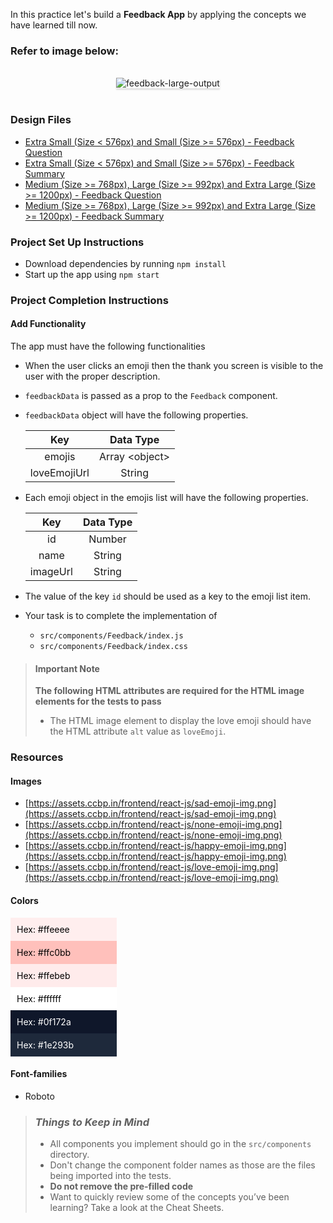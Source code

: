 In this practice let's build a **Feedback App** by applying the concepts we have learned till now.

### Refer to image below:

<br/>
<div style="text-align: center;">

<img src="https://assets.ccbp.in/frontend/content/react-js/feedback-app-output-v2.gif" alt="feedback-large-output" style="max-width:70%;box-shadow:0 2.8px 2.2px rgba(0, 0, 0, 0.12)">

</div>

<br/>

### Design Files

- [Extra Small (Size < 576px) and Small (Size >= 576px) - Feedback Question](https://assets.ccbp.in/frontend/content/react-js/feedback-app-question-sm-output.png)
- [Extra Small (Size < 576px) and Small (Size >= 576px) - Feedback Summary](https://assets.ccbp.in/frontend/content/react-js/feedback-app-summary-sm-output-v2.png)
- [Medium (Size >= 768px), Large (Size >= 992px) and Extra Large (Size >= 1200px) - Feedback Question](https://assets.ccbp.in/frontend/content/react-js/feedback-app-question-lg-output.png)
- [Medium (Size >= 768px), Large (Size >= 992px) and Extra Large (Size >= 1200px) - Feedback Summary](https://assets.ccbp.in/frontend/content/react-js/feedback-app-summary-lg-output-v2.png)

### Project Set Up Instructions

- Download dependencies by running `npm install`
- Start up the app using `npm start`

### Project Completion Instructions

#### Add Functionality

The app must have the following functionalities

- When the user clicks an emoji then the thank you screen is visible to the user with the proper description.
- `feedbackData` is passed as a prop to the `Feedback` component.
- `feedbackData` object will have the following properties.

  |     Key      |    Data Type     |
  | :----------: | :--------------: |
  |    emojis    | Array \<object\> |
  | loveEmojiUrl |      String      |

- Each emoji object in the emojis list will have the following properties.

  |   Key    | Data Type |
  | :------: | :-------: |
  |    id    |  Number   |
  |   name   |  String   |
  | imageUrl |  String   |

- The value of the key `id` should be used as a key to the emoji list item.

- Your task is to complete the implementation of
  - `src/components/Feedback/index.js`
  - `src/components/Feedback/index.css`

> #### Important Note
>
> **The following HTML attributes are required for the HTML image elements for the tests to pass**
>
> - The HTML image element to display the love emoji should have the HTML attribute `alt` value as `loveEmoji`.

### Resources

#### Images

- [https://assets.ccbp.in/frontend/react-js/sad-emoji-img.png](https://assets.ccbp.in/frontend/react-js/sad-emoji-img.png)
- [https://assets.ccbp.in/frontend/react-js/none-emoji-img.png](https://assets.ccbp.in/frontend/react-js/none-emoji-img.png)
- [https://assets.ccbp.in/frontend/react-js/happy-emoji-img.png](https://assets.ccbp.in/frontend/react-js/happy-emoji-img.png)
- [https://assets.ccbp.in/frontend/react-js/love-emoji-img.png](https://assets.ccbp.in/frontend/react-js/love-emoji-img.png)

#### Colors

<div style="background-color: #ffeeee; width: 150px; padding: 10px; color: black">Hex: #ffeeee</div>
<div style="background-color: #ffc0bb; width: 150px; padding: 10px; color: black">Hex: #ffc0bb</div>
<div style="background-color: #ffebeb; width: 150px; padding: 10px; color: black">Hex: #ffebeb</div>
<div style="background-color: #ffffff; width: 150px; padding: 10px; color: black">Hex: #ffffff</div>
<div style="background-color: #0f172a; width: 150px; padding: 10px; color: white">Hex: #0f172a</div>
<div style="background-color: #1e293b; width: 150px; padding: 10px; color: white">Hex: #1e293b</div>

#### Font-families

- Roboto

> ### _Things to Keep in Mind_
>
> - All components you implement should go in the `src/components` directory.
> - Don't change the component folder names as those are the files being imported into the tests.
> - **Do not remove the pre-filled code**
> - Want to quickly review some of the concepts you’ve been learning? Take a look at the Cheat Sheets.
